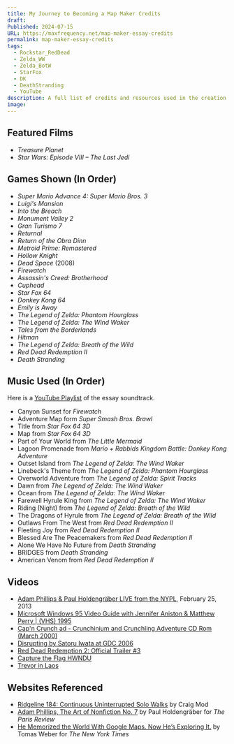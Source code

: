 ```yaml
---
title: My Journey to Becoming a Map Maker Credits
draft: 
Published: 2024-07-15
URL: https://maxfrequency.net/map-maker-essay-credits
permalink: map-maker-essay-credits
tags:
  - Rockstar_RedDead
  - Zelda_WW
  - Zelda_BotW
  - StarFox
  - DK
  - DeathStranding
  - YouTube
description: A full list of credits and resources used in the creation of my essay "My Journey to Becoming a Map Maker."
image: 
---
```

## Featured Films
- *Treasure Planet*
- *Star Wars: Episode VIII – The Last Jedi*
## Games Shown (In Order)
- *Super Mario Advance 4: Super Mario Bros. 3*
- *Luigi's Mansion*
- *Into the Breach*
- *Monument Valley 2*
- *Gran Turismo 7*
- *Returnal*
- *Return of the Obra Dinn*
- *Metroid Prime: Remastered*
- *Hollow Knight*
- *Dead Space* (2008)
- *Firewatch*
- *Assassin's Creed: Brotherhood*
- *Cuphead*
- *Star Fox 64*
- *Donkey Kong 64*
- *Emily is Away*
- *The Legend of Zelda: Phantom Hourglass*
- *The Legend of Zelda: The Wind Waker*
- *Tales from the Borderlands*
- *Hitman*
- *The Legend of Zelda: Breath of the Wild*
- *Red Dead Redemption II*
- *Death Stranding*
## Music Used (In Order)

Here is a [YouTube Playlist](https://youtube.com/playlist?list=PLxCxW3Sbhy5Y8zOGn2SLM-bBF8JDlpPrR) of the essay soundtrack.

- Canyon Sunset for *Firewatch*
- Adventure Map form *Super Smash Bros. Brawl*
- Title from *Star Fox 64 3D*
- Map from *Star Fox 64 3D*
- Part of Your World from *The Little Mermaid*
- Lagoon Promenade from *Mario + Rabbids Kingdom Battle: Donkey Kong Adventure*
- Outset Island from *The Legend of Zelda: The Wind Waker*
- Linebeck's Theme from *The Legend of Zelda: Phantom Hourglass*
- Overworld Adventure from *The Legend of Zelda: Spirit Tracks*
- Dawn from *The Legend of Zelda: The Wind Waker*
- Ocean from *The Legend of Zelda: The Wind Waker*
- Farewell Hyrule King from *The Legend of Zelda: The Wind Waker*
- Riding (Night) from *The Legend of Zelda: Breath of the Wild*
- The Dragons of Hyrule from *The Legend of Zelda: Breath of the Wild*
- Outlaws From The West from *Red Dead Redemption II*
- Fleeting Joy from *Red Dead Redemption II*
- Blessed Are The Peacemakers from *Red Dead Redemption II*
- Alone We Have No Future from *Death Stranding*
- BRIDGES from *Death Stranding*
- American Venom from *Red Dead Redemption II*
## Videos
- [Adam Phillips & Paul Holdengräber LIVE from the NYPL](https://www.nypl.org/audiovideo/adam-phillips-paul-holdengräber), February 25, 2013
- [Microsoft Windows 95 Video Guide with Jennifer Aniston & Matthew Perry | (VHS) 1995](https://youtube.com/watch?v=6ypXfodOu-s)
- [Cap'n Crunch ad - Crunchinium and Crunchling Adventure CD Rom (March 2000)](https://youtube.com/watch?v=MPfY2JazlCU)
- [Disrupting by Satoru Iwata at GDC 2006](https://gdcvault.com/play/1019910/Disrupting)
- [Red Dead Redemption 2: Official Trailer #3](https://youtube.com/watch?v=eaW0tYpxyp0)
- [Capture the Flag HWNDU](https://youtube.com/watch?v=W6uGP8hHwrQ)
- [Trevor in Laos](https://x.com/georainbolt/status/1669460087746998272)

## Websites Referenced
- [Ridgeline 184: Continuous Uninterrupted Solo Walks](https://craigmod.com/ridgeline/184/) by Craig Mod
- [Adam Phillips, The Art of Nonfiction No. 7](https://www.theparisreview.org/interviews/6286/the-art-of-nonfiction-no-7-adam-phillips) by Paul Holdengräber for *The Paris Review*
- [He Memorized the World With Google Maps. Now He’s Exploring It.](https://www.nytimes.com/2024/06/19/magazine/trevor-rainbolt-geoguessr-google-maps.html) by Tomas Weber for *The New York Times*